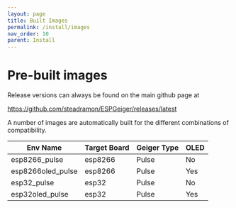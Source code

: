 ```yaml
---
layout: page
title: Built Images
permalink: /install/images
nav_order: 10
parent: Install
---
```


# Pre-built images

Release versions can always be found on the main github page at 

https://github.com/steadramon/ESPGeiger/releases/latest

A number of images are automatically built for the different combinations of compatibility.

| Env Name | Target Board | Geiger Type | OLED
|---|---|---|---|
esp8266_pulse | esp8266 | Pulse | No
esp8266oled_pulse | esp8266 | Pulse | Yes
esp32_pulse | esp32 | Pulse | No
esp32oled_pulse | esp32 | Pulse | Yes

